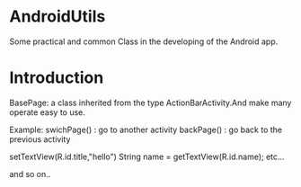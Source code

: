 # AndroidUtils
Some practical and common Class in the developing of the Android app. 

# Introduction
BasePage: a class inherited from the type ActionBarActivity.And make many operate easy to use.

Example:
swichPage() : go to another activity
backPage()  : go back to the previous activity

setTextView(R.id.title,"hello")
String name = getTextView(R.id.name);
etc...

and so on..
